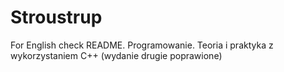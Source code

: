 # Stroustrup
For English check README. Programowanie. Teoria i praktyka z wykorzystaniem C++ (wydanie drugie poprawione)
